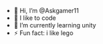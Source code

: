 - 👋 Hi, I’m @Askgamer11
- 👀 I like to code
- 🌱 I’m currently learning unity
- ⚡ Fun fact: i like lego

<!---
Askgamer11/Askgamer11 is a ✨ special ✨ repository because its `README.md` (this file) appears on your GitHub profile.
You can click the Preview link to take a look at your changes.
--->
